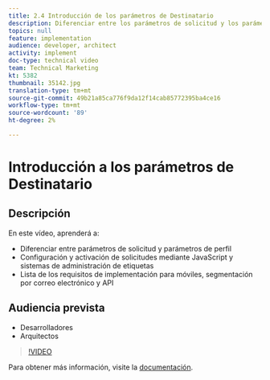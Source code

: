 ```yaml
---
title: 2.4 Introducción de los parámetros de Destinatario
description: Diferenciar entre los parámetros de solicitud y los parámetros de perfil, configurar y activar solicitudes mediante JavaScript y sistemas de administración de etiquetas, Lista de los requisitos de implementación para móviles, segmentación de correo electrónico y API
topics: null
feature: implementation
audience: developer, architect
activity: implement
doc-type: technical video
team: Technical Marketing
kt: 5382
thumbnail: 35142.jpg
translation-type: tm+mt
source-git-commit: 49b21a85ca776f9da12f14cab85772395ba4ce16
workflow-type: tm+mt
source-wordcount: '89'
ht-degree: 2%

---
```



# Introducción a los parámetros de Destinatario

## Descripción

En este vídeo, aprenderá a:

* Diferenciar entre parámetros de solicitud y parámetros de perfil
* Configuración y activación de solicitudes mediante JavaScript y sistemas de administración de etiquetas
* Lista de los requisitos de implementación para móviles, segmentación por correo electrónico y API

## Audiencia prevista

* Desarrolladores
* Arquitectos

>[!VIDEO](https://video.tv.adobe.com/v/35142/?quality=12)

Para obtener más información, visite la [documentación](https://docs.adobe.com/content/help/en/target/using/implement-target/implementing-target.html).
